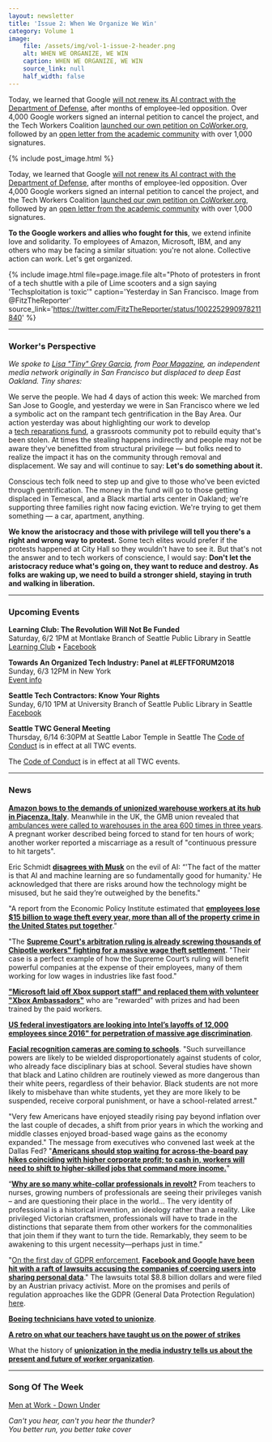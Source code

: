 ```yaml
---
layout: newsletter
title: 'Issue 2: When We Organize We Win'
category: Volume 1
image:
    file: /assets/img/vol-1-issue-2-header.png
    alt: WHEN WE ORGANIZE, WE WIN
    caption: WHEN WE ORGANIZE, WE WIN
    source_link: null
    half_width: false
---
```


<!-- Content imported from: https://eepurl.com/dwMTuv -->

Today, we learned that Google [will not renew its AI contract with the Department of Defense](https://gizmodo.com/google-plans-not-to-renew-its-contract-for-project-mave-1826488620), after months of employee-led opposition. Over 4,000 Google workers signed an internal petition to cancel the project, and the Tech Workers Coalition [launched our own petition on CoWorker.org](https://www.coworker.org/petitions/tech-should-not-be-in-the-business-of-war), followed by an [open letter from the academic community](https://www.icrac.net/open-letter-in-support-of-google-employees-and-tech-workers/) with over 1,000 signatures.

<!--excerpt-->

{% include post_image.html %}

Today, we learned that Google [will not renew its AI contract with the Department of Defense](https://gizmodo.com/google-plans-not-to-renew-its-contract-for-project-mave-1826488620), after months of employee-led opposition. Over 4,000 Google workers signed an internal petition to cancel the project, and the Tech Workers Coalition [launched our own petition on CoWorker.org](https://www.coworker.org/petitions/tech-should-not-be-in-the-business-of-war), followed by an [open letter from the academic community](https://www.icrac.net/open-letter-in-support-of-google-employees-and-tech-workers/) with over 1,000 signatures.  
  
**To the Google workers and allies who fought for this**, we extend infinite love and solidarity. To employees of Amazon, Microsoft, IBM, and any others who may be facing a similar situation: you're not alone. Collective action can work. Let's get organized.

{% include image.html
    file=page.image.file
    alt="Photo of protesters in front of a tech shuttle with a pile of Lime scooters and a sign saying 'Techsploitation is toxic'"
    caption='Yesterday in San Francisco. Image from @FitzTheReporter'
    source_link='https://twitter.com/FitzTheReporter/status/1002252990978211840'
%}

***

### Worker's Perspective

_We spoke to [Lisa "Tiny" Grey Garcia](https://twitter.com/PovertySkola?lang=en), from [Poor Magazine](https://www.poormagazine.org/), an independent media network originally in San Francisco but displaced to deep East Oakland. Tiny shares:_  
  
We serve the people. We had 4 days of action this week: We marched from San Jose&nbsp;to Google, and yesterday we were in San Francisco&nbsp;where we led a symbolic act on the rampant tech gentrification in the Bay Area.&nbsp;Our action yesterday was about highlighting our work to develop a&nbsp;[tech&nbsp;reparations&nbsp;fund](https://www.gofundme.com/landless-peoples-land-housing), a&nbsp;grassroots community pot to rebuild equity that's been stolen. At times the stealing happens indirectly and people may not be aware they've benefitted from structural privilege — but folks&nbsp;need to realize the impact it has on&nbsp;the community through removal and displacement. We say and will continue to say: **Let's do something about it.**  
  
Conscious tech folk need to step up and give to those who've been evicted through gentrification. The money in the fund will&nbsp;go to those getting displaced in Temescal, and a Black martial arts center in Oakland; we're supporting three families right now facing eviction. We're trying to get them something — a car, apartment, anything.&nbsp;  
  
**We know the aristocracy and those with privilege will tell you there's a right and wrong way to protest.** Some tech elites would prefer if the protests happened at City Hall so they wouldn't have to see it. But that's not the answer and to tech workers of&nbsp;conscience, I would say: **Don't let the aristocracy&nbsp;reduce what's going on, they want to reduce and destroy.&nbsp;As folks are waking up, we need to build a stronger shield, staying in truth and walking in liberation.**

***

###  Upcoming Events

 **Learning Club: The Revolution Will Not Be Funded**  
Saturday, 6/2 1PM at Montlake Branch of Seattle Public Library in Seattle  
[Learning Club](https://sites.google.com/view/tech-workers-coalition/topics/the-revolution-will-not-be-funded?authuser=0) • [Facebook](https://www.facebook.com/events/193891647908882/)&nbsp;  
  
**Towards An Organized Tech Industry: Panel at #LEFTFORUM2018**  
Sunday, 6/3 12PM in New York  
[Event info](https://www.leftforum.org/events/towards-organized-tech-industry%E2%80%94part-one)&nbsp;  
  
**Seattle Tech Contractors: Know Your Rights**  
Sunday, 6/10 1PM at University Branch of Seattle Public Library in Seattle  
[Facebook](https://www.facebook.com/events/194344231207737/)&nbsp;  
  
**Seattle TWC General Meeting**  
Thursday, 6/14 6:30PM at Seattle Labor Temple in Seattle The [Code of Conduct](https://techworkerscoalition.org/community-guide/) is in effect at all TWC events.

The [Code of Conduct](https://techworkerscoalition.org/community-guide/) is in effect at all TWC events.

***

###  News

[**Amazon bows to the demands of unionized warehouse workers at its hub in Piacenza, Italy**](https://portside.org/2018-05-24/amazon-bows-unions-new-shifts-and-higher-wages). Meanwhile in the UK, the GMB union revealed that [ambulances were called to warehouses in the area 600 times in three years](https://www.theguardian.com/business/2018/may/31/amazon-accused-of-treating-uk-warehouse-staff-like-robots). A pregnant worker described being forced to stand for ten hours of work; another worker reported a miscarriage as a result of "continuous pressure to hit targets".  
  
Eric Schmidt **[disagrees with Musk](https://techcrunch.com/2018/05/25/eric-schmidt-musk-exactly-wrong/)** on the evil of AI: “'The fact of the matter is that AI and machine learning are so fundamentally good for humanity.' He acknowledged that there are risks around how the technology might be misused, but he said they’re outweighed by the benefits."&nbsp;  
  
"A report from the Economic Policy Institute estimated that [**employees lose $15 billion to wage theft every year, more than all of the property crime in the United States put together**](https://time.com/5292122/cheating-workers-out-of-wages/)."  
  
"The [**Supreme Court's arbitration ruling is already screwing thousands of Chipotle workers" fighting for a massive wage theft settlement**](https://m.huffpost.com/us/entry/us_5b0844aae4b0568a880b3e26/amp). "Their case is a perfect example of how the Supreme Court’s ruling will benefit powerful companies at the expense of their employees, many of them working for low wages in industries like fast food."  
  
[**"Microsoft laid off Xbox support staff" and replaced them with volunteer "Xbox Ambassadors"**](https://www.polygon.com/2018/5/29/17406254/microsoft-layoffs-twitter-support-xbox-ambassadors) who are "rewarded" with prizes and had been trained by the paid workers.&nbsp;  
  
[**US federal investigators are looking into Intel’s layoffs of 12,000 employees since 2016" for perpetration of massive age discrimination**](https://www.theverge.com/2018/5/28/17401892/intel-age-discrimination-layoffs-investigation).  
  
[**Facial recognition cameras are coming to schools**](https://theintercept.com/2018/05/30/face-recognition-schools-school-shootings/). "Such surveillance powers are likely to be wielded disproportionately against students of color, who already face disciplinary bias at school. Several studies have shown that black and Latino children are routinely viewed as more dangerous than their white peers, regardless of their behavior. Black students are not more likely to misbehave than white students, yet they are more likely to be suspended, receive corporal punishment, or have a school-related arrest."  
  
"Very few Americans have enjoyed steadily rising pay beyond inflation over the last couple of decades, a shift from prior years in which the working and middle classes enjoyed broad-based wage gains as the economy expanded." The message from executives who convened last week at the Dallas Fed? "[**Americans should stop waiting for across-the-board pay hikes coinciding with higher corporate profit; to cash in, workers will need to shift to higher-skilled jobs that command more income.**](https://www.axios.com/broad-based-pay-rises-retraining-automation-executives-3e68d31c-51bc-4bde-a362-7ce12b039e7c.html?utm_source=twitter&utm_medium=social&utm_campaign=organic)"  
  
“[**Why are so many white-collar professionals in revolt?**](https://www.theguardian.com/commentisfree/2018/may/27/why-are-so-many-white-collar-professionals-in-revolt) From teachers to nurses, growing numbers of professionals are seeing their privileges vanish – and are questioning their place in the world... The very identity of professional is a historical invention, an ideology rather than a reality. Like privileged Victorian craftsmen, professionals will have to trade in the distinctions that separate them from other workers for the commonalities that join them if they want to turn the tide. Remarkably, they seem to be awakening to this urgent necessity—perhaps just in time.”  
  
"[On the first day of GDPR enforcement](https://www.theverge.com/2018/5/25/17393766/facebook-google-gdpr-lawsuit-max-schrems-europe), **[Facebook and Google have been hit with a raft of lawsuits accusing the companies of coercing users into sharing personal data](https://www.theverge.com/2018/5/25/17393766/facebook-google-gdpr-lawsuit-max-schrems-europe)**." The lawsuits total $8.8 billion dollars and were filed by an Austrian privacy activist. More on the promises and perils of regulation approaches like the GDPR (General Data Protection Regulation) [here](https://www.nybooks.com/articles/2018/06/07/algorithms-digital-poorhouse/).  
  
[**Boeing technicians have voted to unionize**](https://www.bna.com/boeing-election-tests-n57982092971/).  
  
[**A retro on what our teachers have taught us on the power of strikes**](https://www.washingtonpost.com/news/posteverything/wp/2018/05/31/its-time-to-acknowledge-that-strikes-work/?utm_term=.2f8caca1218b)  
  
What the history of [**unionization in the media industry tells us about the present and future of worker organization**](https://www.cjr.org/special_report/media-unions-history.php/). 

***

### Song Of The Week

[Men at Work - Down Under](https://youtu.be/XfR9iY5y94s)

_Can't you hear, can't you hear the thunder?_<br/>
_You better run, you better take cover_  
